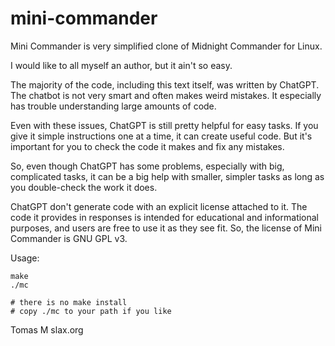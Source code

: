# mini-commander
Mini Commander is very simplified clone of Midnight Commander for Linux.

I would like to all myself an author, but it ain't so easy.

The majority of the code, including this text itself, was written by
ChatGPT. The chatbot is not very smart and often makes weird mistakes. It
especially has trouble understanding large amounts of code.

Even with these issues, ChatGPT is still pretty helpful for easy tasks.
If you give it simple instructions one at a time, it can create useful
code. But it's important for you to check the code it makes and fix any
mistakes.

So, even though ChatGPT has some problems, especially with big,
complicated tasks, it can be a big help with smaller, simpler tasks as
long as you double-check the work it does.

ChatGPT don't generate code with an explicit license attached to it. The
code it provides in responses is intended for educational and informational
purposes, and users are free to use it as they see fit. So, the license
of Mini Commander is GNU GPL v3.


Usage:

    make
    ./mc

    # there is no make install
    # copy ./mc to your path if you like


Tomas M
slax.org
